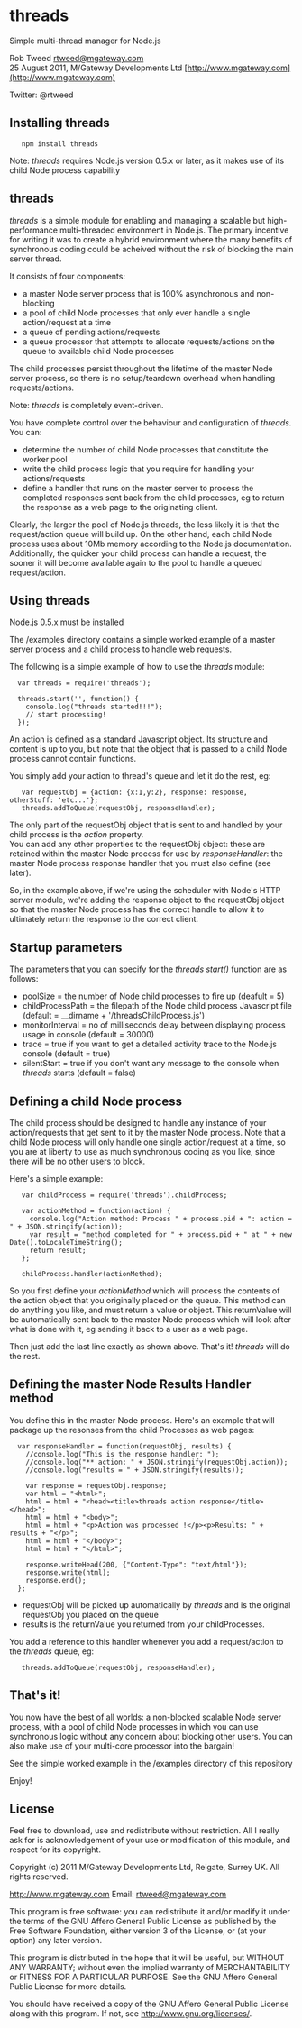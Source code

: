 # threads
 
Simple multi-thread manager for Node.js

Rob Tweed <rtweed@mgateway.com>  
25 August 2011, M/Gateway Developments Ltd [http://www.mgateway.com](http://www.mgateway.com)  

Twitter: @rtweed

## Installing threads

       npm install threads

Note: *threads* requires Node.js version 0.5.x or later, as it makes use of its child Node process
capability
	   
##  threads

*threads* is a simple module for enabling and managing a scalable but high-performance multi-threaded 
environment in Node.js.  The primary incentive for writing it was to create a hybrid environment where 
the many benefits of synchronous coding could be acheived without the risk of blocking the main server thread.

It consists of four components:

- a master Node server process that is 100% asynchronous and non-blocking
- a pool of child Node processes that only ever handle a single action/request at a time
- a queue of pending actions/requests
- a queue processor that attempts to allocate requests/actions on the queue to available child Node processes

The child processes persist throughout the lifetime of the master Node server process, so there is no setup/teardown 
overhead when handling requests/actions.

Note: *threads* is completely event-driven.

You have complete control over the behaviour and configuration of *threads*.  You can:

- determine the number of child Node processes that constitute the worker pool
- write the child process logic that you require for handling your actions/requests
- define a handler that runs on the master server to process the completed responses sent back from the child processes, eg 
  to return the response as a web page to the originating client.

Clearly, the larger the pool of Node.js threads, the less likely it is that the request/action queue will build up.  On the 
other hand, each child Node process uses about 10Mb memory according to the Node.js documentation.  Additionally, the quicker 
your child process can handle a request, the sooner it will become available again to the pool to handle a queued request/action.
  
##  Using threads

Node.js 0.5.x must be installed

The /examples directory contains a simple worked example of a master server process and a child process to handle web requests.

The following is a simple example of how to use the *threads* module:

      var threads = require('threads');
	  
      threads.start('', function() {
        console.log("threads started!!!");
		// start processing!
      });

An action is defined as a standard Javascript object.  Its structure and content is up to you, but note that the object that 
is passed to a child Node process cannot contain functions.  

You simply add your action to thread's queue and let it do the rest, eg:

       var requestObj = {action: {x:1,y:2}, response: response, otherStuff: 'etc...'};
       threads.addToQueue(requestObj, responseHandler);

      
The only part of the requestObj object that is sent to and handled by your child process is the *action* property.  
You can add any other properties to the requestObj object: these are retained within the master Node process 
for use by *responseHandler*: the master Node process response handler that you must also define (see later).

So, in the example above, if we're using the scheduler with Node's HTTP server module, we're adding the response object to the 
requestObj object so that the master Node process has the correct handle to allow it to ultimately return the response to the correct client.

##  Startup parameters

The parameters that you can specify for the *threads* *start()* function are as follows:

- poolSize = the number of Node child processes to fire up (deafult = 5)
- childProcessPath = the filepath of the Node child process Javascript file (default = __dirname + '/threadsChildProcess.js')
- monitorInterval = no of milliseconds delay between displaying process usage in console (default = 30000)
- trace = true if you want to get a detailed activity trace to the Node.js console (default = true)
- silentStart = true if you don't want any message to the console when *threads* starts (default = false)

##  Defining a child Node process

The child process should be designed to handle any instance of your action/requests that get sent to it by the master
Node process.  Note that a child Node process will only handle one single action/request at a time, so you are at liberty to 
use as much synchronous coding as you like, since there will be no other users to block.

Here's a simple example:

       var childProcess = require('threads').childProcess;
       
	   var actionMethod = function(action) {
         console.log("Action method: Process " + process.pid + ": action = " + JSON.stringify(action));
         var result = "method completed for " + process.pid + " at " + new Date().toLocaleTimeString();
         return result;
       };

       childProcess.handler(actionMethod);

So you first define your *actionMethod* which will process the contents of the action object that you originally placed 
on the queue.  This method can do anything you like, and must return a value or object.  This returnValue will be automatically sent back to 
the master Node process which will look after what is done with it, eg sending it back to a user as a web page.

Then just add the last line exactly as shown above.  That's it!  *threads* will do the rest.

## Defining the master Node Results Handler method

You define this in the master Node process.  Here's an example that will package up the resonses from the child Processes
as web pages:

      var responseHandler = function(requestObj, results) {
        //console.log("This is the response handler: ");
        //console.log("** action: " + JSON.stringify(requestObj.action));
        //console.log("results = " + JSON.stringify(results));

        var response = requestObj.response;
        var html = "<html>";
        html = html + "<head><title>threads action response</title></head>";
        html = html + "<body>";
        html = html + "<p>Action was processed !</p><p>Results: " + results + "</p>";
        html = html + "</body>";
        html = html + "</html>";

        response.writeHead(200, {"Content-Type": "text/html"});  
        response.write(html);  
        response.end();  
      };

- requestObj will be picked up automatically by *threads* and is the original requestObj you placed on the queue
- results is the returnValue you returned from your childProcesses.

You add a reference to this handler whenever you add a request/action to the *threads* queue, eg:

       threads.addToQueue(requestObj, responseHandler);

## That's it!

You now have the best of all worlds: a non-blocked scalable Node server process, with a pool of child Node processes in which you 
can use synchronous logic without any concern about blocking other users.  You can also make use of your multi-core processor into 
the bargain!

See the simple worked example in the /examples directory of this repository
	  
Enjoy!
	   
## License

Feel free to download, use and redistribute without restriction.  All I really ask for is acknowledgement of your use or 
modification of this module, and respect for its copyright.

Copyright (c) 2011 M/Gateway Developments Ltd,
Reigate, Surrey UK.
All rights reserved.

http://www.mgateway.com
Email: rtweed@mgateway.com

This program is free software: you can redistribute it and/or modify it under the terms of the GNU Affero General Public License as published by the Free Software Foundation, either version 3 of the License, or (at your option) any later version.

This program is distributed in the hope that it will be useful, but WITHOUT ANY WARRANTY; without even the implied warranty of MERCHANTABILITY or FITNESS FOR A PARTICULAR PURPOSE.  See the GNU Affero General Public License for more details.

You should have received a copy of the GNU Affero General Public License along with this program.  If not, see <http://www.gnu.org/licenses/>.

